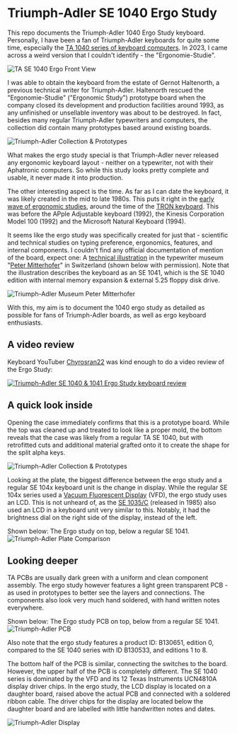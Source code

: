 # Triumph-Adler SE 1040 Ergo Study
This repo documents the Triumph-Adler 1040 Ergo Study keyboard. Personally, I have been a fan of Triumph-Adler keyboards for quite some time, especially the [TA 1040 series of keyboard computers](https://github.com/DirkSonguer/keyboard-TA-SE-1040). In 2023, I came across a weird version that I couldn't identify - the "Ergonomie-Studie".

![TA SE 1040 Ergo Front View](https://github.com/DirkSonguer/keyboard-TA-SE-1040-Ergo/blob/main/images/TA-SE-1040-Ergo-front.jpg "TA SE 1040 Ergo Front View")

I was able to obtain the keyboard from the estate of Gernot Haltenorth, a previous technical writer for Triumph-Adler. Haltenorth rescued the "Ergonomie-Studie" ("Ergonomic Study") prototype board when the company closed its development and production facilities around 1993, as any unfinished or unsellable inventory was about to be destroyed. In fact, besides many regular Triumph-Adler typewriters and computers, the collection did contain many prototypes based around existing boards.

![Triumph-Adler Collection & Prototypes](https://github.com/DirkSonguer/keyboard-TA-SE-1040-Ergo/blob/main/images/TA-SE-1040-Ergo-collection-prototypes.jpg "Triumph-Adler Collection & Prototypes")

What makes the ergo study special is that Triumph-Adler never released any ergonomic keyboard layout - neither on a typewriter, not with their Aphatronic computers. So while this study looks pretty complete and usable, it never made it into production.

The other interesting aspect is the time. As far as I can date the keyboard, it was likely created in the mid to late 1980s. This puts it right in the [early wave of ergonomic studies](http://xahlee.info/kbd/i2/split_keyboard__david_Rempel_2008_HF.pdf), around the time of the [TRON keyboard](http://xahlee.info/kbd/TRON_keyboard.html). This was before the APple Adjustable keyboard (1992), the Kinesis Corporation Model 100 (1992) and the Microsoft Natural Keyboard (1994).

It seems like the ergo study was specifically created for just that - scientific and technical studies on typing preference, ergonomics, features, and internal components. I couldn't find any official documentation of mention of the board, expect one: A [technical illustration](https://www.provinz.bz.it/katalog-kulturgueter/de/neu-erfasste-objekte.asp?kks_priref=150016971) in the typewriter museum "[Peter Mitterhofer](https://www.schreibmaschinenmuseum.com/en/)" in Switzerland (shown below with permission). Note that the illustration describes the keyboard as an SE 1041, which is the SE 1040 edition with internal memory expansion & external 5.25 floppy disk drive.

![Triumph-Adler Museum Peter Mitterhofer](https://github.com/DirkSonguer/keyboard-TA-SE-1040-Ergo/blob/main/images/TA-SE-1040-Ergo-SMM_003005_00large.jpg "Triumph-Adler Museum Peter Mitterhofer")

With this, my aim is to document the 1040 ergo study as detailed as possible for fans of Triumph-Adler boards, as well as ergo keyboard enthusiasts.

## A video review
Keyboard YouTuber [Chyrosran22](https://www.youtube.com/@Chyrosran22) was kind enough to do a video review of the Ergo Study:


[![Triumph-Adler SE 1040 & 1041 Ergo Study keyboard review](https://img.youtube.com/vi/t6ygjQnLy4s/0.jpg)](https://www.youtube.com/watch?v=t6ygjQnLy4s)

## A quick look inside
Opening the case immediately confirms that this is a prototype board. While the top was cleaned up and treated to look like a proper mold, the bottom reveals that the case was likely from a regular TA SE 1040, but with retrofitted cuts and additional material grafted onto it to create the shape for the split alpha keys.

![Triumph-Adler Collection & Prototypes](https://github.com/DirkSonguer/keyboard-TA-SE-1040-Ergo/blob/main/images/TA-SE-1040-Ergo-interior-details.jpg "Triumph-Adler Collection & Prototypes")

Looking at the plate, the biggest difference between the ergo study and a regular SE 104x keyboard unit is the change in display. While the regular SE 104x series used a [Vacuum Fluorescent Display](https://en.wikipedia.org/wiki/Vacuum_fluorescent_display) (VFD), the ergo study uses an LCD. This is not unheard of, as the [SE 1035/C](https://www.provinz.bz.it/katalog-kulturgueter/de/suche.asp?kks_priref=150008271) (released in 1985) also used an LCD in a keyboard unit very similar to this. Notably, it had the brightness dial on the right side of the display, instead of the left.

Shown below: The Ergo study on top, below a regular SE 1041.
![Triumph-Adler Plate Comparison](https://github.com/DirkSonguer/keyboard-TA-SE-1040-Ergo/blob/main/images/TA-SE-1040-Ergo-plate-comparison.jpg "Triumph-Adler Plate Comparison")

## Looking deeper
TA PCBs are usually dark green with a uniform and clean component assembly. The ergo study however features a light green transparent PCB - as used in prototypes to better see the layers and connections. The components also look very much hand soldered, with hand written notes everywhere.

Shown below: The Ergo study PCB on top, below from a regular SE 1041.
![Triumph-Adler PCB](https://github.com/DirkSonguer/keyboard-TA-SE-1040-Ergo/blob/main/images/TA-SE-1040-Ergo-pcb.jpg "Triumph-Adler PCB")

Also note that the ergo study features a product ID: B130651, edition 0, compared to the SE 1040 series with ID B130533, and editions 1 to 8.

The bottom half of the PCB is similar, connecting the switches to the board. However, the upper half of the PCB is completely different. The SE 1040 series is dominated by the VFD and its 12 Texas Instruments UCN4810A display driver chips. In the  ergo study, the LCD display is located on a daughter board, raised above the actual PCB and connected with a soldered ribbon cable. The driver chips for the display are located below the daughter board and are labelled with little handwritten notes and dates.

![Triumph-Adler Display](https://github.com/DirkSonguer/keyboard-TA-SE-1040-Ergo/blob/main/images/TA-SE-1040-Ergo-display.jpg "Triumph-Adler Display")
